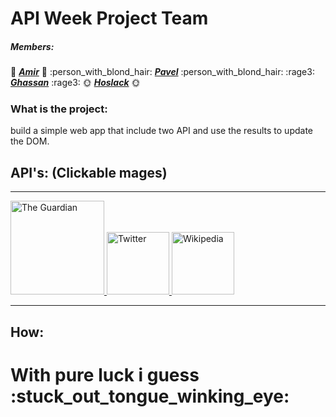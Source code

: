 
# API Week Project Team
##### Members:

:see_no_evil: ***[Amir](https://github.com/Amirk390)*** :see_no_evil: :person_with_blond_hair: ***[Pavel](https://github.com/prodionov)*** :person_with_blond_hair:
:rage3: ***[Ghassan](https://github.com/ghassanmas)*** :rage3:
:sun_with_face:  ***[Hoslack](https://github.com/hoslack)*** :sun_with_face:


### What is the project:

build a simple web app that include two API and use the results to update the DOM.

## **API's:** (Clickable mages)
---
<a href="https://www.theguardian.com/international">
<img alt="The Guardian" src="https://icould.com/files/2012/01/guardian-logo-300x53.jpg" width="150">
</a>

<a href="https://twitter.com/">
<img alt="Twitter" src="https://www.techspot.com/images2/downloads/topdownload/2014/05/twitter.jpg" width="100">
</a>

<a href="https://www.theguardian.com/international">
<img alt="Wikipedia" src="http://www.ehealthinformer.com/wp-content/uploads/2016/12/2000px-Wikipedia-logo-v2-en.svg_1.png" width="100">
</a>

---

## How:

<h1>With pure luck i guess :stuck_out_tongue_winking_eye:</h1>
